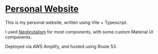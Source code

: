 # [Personal Website](https://yeunwook.kim/)

This is my personal website, written using Vite + Typescript.

I used [Neobrutalism](https://github.com/ekmas/neobrutalism-components) for most components, with some custom Material UI components.

Deployed via AWS Amplify, and hosted using Route 53.
